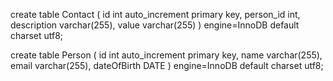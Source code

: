 create table Contact (
	id int auto_increment primary key,
	person_id int,
	description varchar(255),
	value varchar(255)
) engine=InnoDB default charset utf8;

create table Person (
	id int auto_increment primary key,
	name varchar(255),
	email varchar(255),
	dateOfBirth DATE
) engine=InnoDB default charset utf8;
